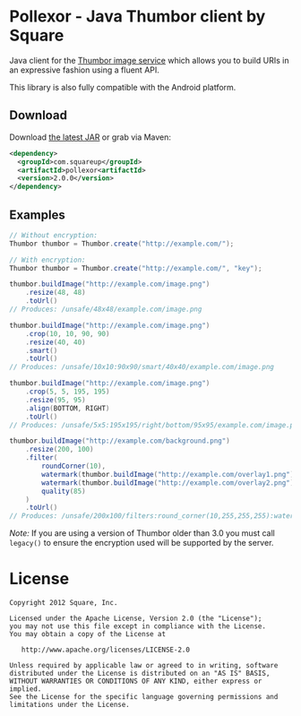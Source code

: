 Pollexor - Java Thumbor client by Square
========================================

Java client for the [Thumbor image service][1] which allows you to build URIs
in an expressive fashion using a fluent API.

This library is also fully compatible with the Android platform.



Download
--------

Download [the latest JAR][2] or grab via Maven:

```xml
<dependency>
  <groupId>com.squareup</groupId>
  <artifactId>pollexor<artifactId>
  <version>2.0.0</version>
</dependency>
```



Examples
--------

```java
// Without encryption:
Thumbor thumbor = Thumbor.create("http://example.com/");

// With encryption:
Thumbor thumbor = Thumbor.create("http://example.com/", "key");
```

```java
thumbor.buildImage("http://example.com/image.png")
    .resize(48, 48)
    .toUrl()
// Produces: /unsafe/48x48/example.com/image.png

thumbor.buildImage("http://example.com/image.png")
    .crop(10, 10, 90, 90)
    .resize(40, 40)
    .smart()
    .toUrl()
// Produces: /unsafe/10x10:90x90/smart/40x40/example.com/image.png

thumbor.buildImage("http://example.com/image.png")
    .crop(5, 5, 195, 195)
    .resize(95, 95)
    .align(BOTTOM, RIGHT)
    .toUrl()
// Produces: /unsafe/5x5:195x195/right/bottom/95x95/example.com/image.png

thumbor.buildImage("http://example.com/background.png")
    .resize(200, 100)
    .filter(
        roundCorner(10),
        watermark(thumbor.buildImage("http://example.com/overlay1.png").resize(200, 100)),
        watermark(thumbor.buildImage("http://example.com/overlay2.png").resize(50, 50), 75, 25),
        quality(85)
    )
    .toUrl()
// Produces: /unsafe/200x100/filters:round_corner(10,255,255,255):watermark(/unsafe/200x100/example.com/overlay1.png,0,0,0):watermark(/unsafe/50x50/example.com/overlay2.png,75,25,0):quality(85)/example.com/background.png
```

*Note:* If you are using a version of Thumbor older than 3.0 you must call
`legacy()` to ensure the encryption used will be supported by the server.



License
=======

    Copyright 2012 Square, Inc.

    Licensed under the Apache License, Version 2.0 (the "License");
    you may not use this file except in compliance with the License.
    You may obtain a copy of the License at

       http://www.apache.org/licenses/LICENSE-2.0

    Unless required by applicable law or agreed to in writing, software
    distributed under the License is distributed on an "AS IS" BASIS,
    WITHOUT WARRANTIES OR CONDITIONS OF ANY KIND, either express or implied.
    See the License for the specific language governing permissions and
    limitations under the License.


 [1]: https://github.com/globocom/thumbor
 [2]: http://repository.sonatype.org/service/local/artifact/maven/redirect?r=central-proxy&g=com.squareup&a=pollexor&v=LATEST
